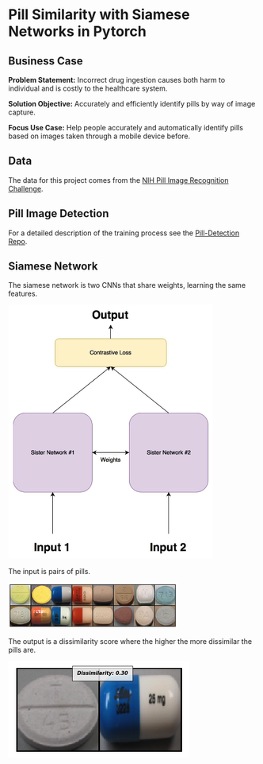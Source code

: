 # Pill Similarity with Siamese Networks in Pytorch

## Business Case
**Problem Statement:** Incorrect drug ingestion causes both harm to individual and is costly to the healthcare system.

**Solution Objective:** Accurately and efficiently identify pills by way of image capture.

**Focus Use Case:**  Help people accurately and automatically identify pills based on images taken through a mobile device before. 

## Data

The data for this project comes from the [NIH Pill Image Recognition Challenge](https://pir.nlm.nih.gov/challenge/).

## Pill Image Detection

For a detailed description of the training process see the [Pill-Detection Repo]().

## Siamese Network

The siamese network is two CNNs that share weights, learning the same features. 

![](https://raw.githubusercontent.com/mepotts/Pill-Siamese-Network/master/siamese-network.png)

The input is pairs of pills. 

![](https://raw.githubusercontent.com/mepotts/Pill-Siamese-Network/master/pill-pairings.png)

The output is a dissimilarity score where the higher the more dissimilar the pills are. 

![](https://raw.githubusercontent.com/mepotts/Pill-Siamese-Network/master/network-output.png)


